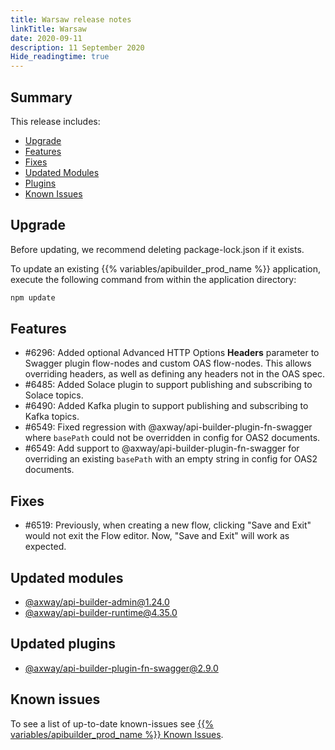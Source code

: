 ```yaml
---
title: Warsaw release notes
linkTitle: Warsaw
date: 2020-09-11
description: 11 September 2020
Hide_readingtime: true
---
```


## Summary

This release includes:

* [Upgrade](#upgrade)
* [Features](#features)
* [Fixes](#fixes)
* [Updated Modules](#updated-modules)
* [Plugins](#updated-plugins)
* [Known Issues](#known-issues)

## Upgrade

Before updating, we recommend deleting package-lock.json if it exists.

To update an existing {{% variables/apibuilder_prod_name %}} application, execute the following command from within the application directory:

```bash
npm update
```

## Features

* #6296: Added optional Advanced HTTP Options **Headers** parameter to Swagger plugin flow-nodes and custom OAS flow-nodes. This allows overriding headers, as well as defining any headers not in the OAS spec.
* #6485: Added Solace plugin to support publishing and subscribing to Solace topics.
* #6490: Added Kafka plugin to support publishing and subscribing to Kafka topics.
* #6549: Fixed regression with @axway/api-builder-plugin-fn-swagger where `basePath` could not be overridden in config for OAS2 documents.
* #6549: Add support to @axway/api-builder-plugin-fn-swagger for overriding an existing `basePath` with an empty string in config for OAS2 documents.

## Fixes

* #6519: Previously, when creating a new flow, clicking "Save and Exit" would not exit the Flow editor. Now, "Save and Exit" will work as expected.

## Updated modules

* [@axway/api-builder-admin@1.24.0](https://www.npmjs.com/package/@axway/api-builder-admin/v/1.24.0)
* [@axway/api-builder-runtime@4.35.0](https://www.npmjs.com/package/@axway/api-builder-runtime/v/4.35.0)

## Updated plugins

* [@axway/api-builder-plugin-fn-swagger@2.9.0](https://www.npmjs.com/package/@axway/api-builder-plugin-fn-swagger/v/2.9.0)

## Known issues

To see a list of up-to-date known-issues see [{{% variables/apibuilder_prod_name %}} Known Issues](/docs/known_issues/).
